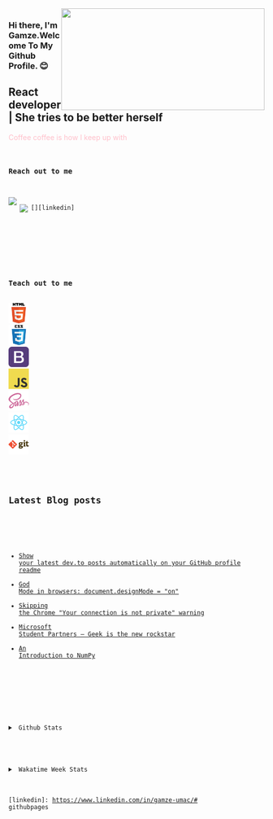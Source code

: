 <img src="https://media.giphy.com/media/p2ERzqkeEXtfJjUzBv/giphy.gif" align="right" width="400" height="200"> 


### Hi there, I'm Gamze.Welcome To My Github Profile. :blush:

## React developer | She tries to be better herself

<font color="pink"> Coffee coffee is how I keep up with <code />
</font>

### Reach out to me

[<img width="22" src="https://unpkg.com/simple-icons@v4/icons/xing.svg" align="left"/>][xing]
[<img width="22" src="https://unpkg.com/simple-icons@v4/icons/linkedin.svg" align="left"/>][linkedin]

<br />
<br />

### Teach out to me

<img src="./html.png" width="40" height="40">
<img src="./css.png" width="40" height="40">
<img src="./bootstrap.png" width="40" height="40">
<img src="./javascript.png" width="40" height="40">
<img src="./sass.png" width="40" height="40">
<img src="./react.png" width="40" height="40">
<img src="./git.png" width="40" height="40">
<br />

## Latest Blog posts
<!-- BLOG-POST-LIST:START -->
- [Show your latest dev.to posts automatically on your GitHub profile readme](https://dev.to/gautamkrishnar/show-your-latest-dev-to-posts-automatically-in-your-github-profile-readme-3nk8)
- [God Mode in browsers: document.designMode = "on"](https://dev.to/gautamkrishnar/god-mode-in-browsers-document-designmode-on-2pmo)
- [Skipping the Chrome "Your connection is not private" warning](https://dev.to/gautamkrishnar/quickbits-1-skipping-the-chrome-your-connection-is-not-private-warning-4kp1)
- [Microsoft Student Partners – Geek is the new rockstar](https://dev.to/gautamkrishnar/microsoft-student-partners--geek-is-the-new-rockstar)
- [An Introduction to NumPy](https://dev.to/gautamkrishnar/an-introduction-to-numpy)
<!-- BLOG-POST-LIST:END -->


<br />

<details>
<summary> Github Stats</summary>
<img src="https://github-readme-stats.vercel.app/api?username=gamzeumac&theme=radical">
</details>

<br />
<details>
<summary> Wakatime Week Stats</summary>
<img src="https://github-readme-stats.vercel.app/api/wakatime?username=gamzeumac">
</details>


[xing]:
https://www.xing.com/profile/Gamze_Umac/cv
[linkedin]:
https://www.linkedin.com/in/gamze-umac/# githubpages
